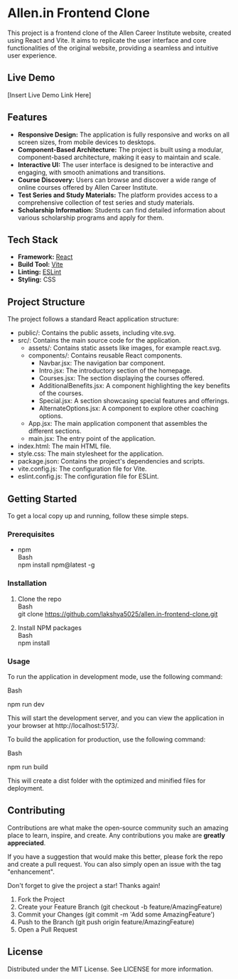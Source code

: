 # **Allen.in Frontend Clone**

This project is a frontend clone of the Allen Career Institute website, created using React and Vite. It aims to replicate the user interface and core functionalities of the original website, providing a seamless and intuitive user experience.

## **Live Demo**

\[Insert Live Demo Link Here\]

## **Features**

- **Responsive Design:** The application is fully responsive and works on all screen sizes, from mobile devices to desktops.
- **Component-Based Architecture:** The project is built using a modular, component-based architecture, making it easy to maintain and scale.
- **Interactive UI:** The user interface is designed to be interactive and engaging, with smooth animations and transitions.
- **Course Discovery:** Users can browse and discover a wide range of online courses offered by Allen Career Institute.
- **Test Series and Study Materials:** The platform provides access to a comprehensive collection of test series and study materials.
- **Scholarship Information:** Students can find detailed information about various scholarship programs and apply for them.

## **Tech Stack**

- **Framework:** [React](https://reactjs.org/)
- **Build Tool:** [Vite](https://vitejs.dev/)
- **Linting:** [ESLint](https://eslint.org/)
- **Styling:** CSS

## **Project Structure**

The project follows a standard React application structure:

- public/: Contains the public assets, including vite.svg.
- src/: Contains the main source code for the application.
  - assets/: Contains static assets like images, for example react.svg.
  - components/: Contains reusable React components.
    - Navbar.jsx: The navigation bar component.
    - Intro.jsx: The introductory section of the homepage.
    - Courses.jsx: The section displaying the courses offered.
    - AdditionalBenefits.jsx: A component highlighting the key benefits of the courses.
    - Special.jsx: A section showcasing special features and offerings.
    - AlternateOptions.jsx: A component to explore other coaching options.
  - App.jsx: The main application component that assembles the different sections.
  - main.jsx: The entry point of the application.
- index.html: The main HTML file.
- style.css: The main stylesheet for the application.
- package.json: Contains the project's dependencies and scripts.
- vite.config.js: The configuration file for Vite.
- eslint.config.js: The configuration file for ESLint.

## **Getting Started**

To get a local copy up and running, follow these simple steps.

### **Prerequisites**

- npm  
  Bash  
  npm install npm@latest \-g

### **Installation**

1. Clone the repo  
   Bash  
   git clone https://github.com/lakshya5025/allen.in-frontend-clone.git

2. Install NPM packages  
   Bash  
   npm install

### **Usage**

To run the application in development mode, use the following command:

Bash

npm run dev

This will start the development server, and you can view the application in your browser at http://localhost:5173/.

To build the application for production, use the following command:

Bash

npm run build

This will create a dist folder with the optimized and minified files for deployment.

## **Contributing**

Contributions are what make the open-source community such an amazing place to learn, inspire, and create. Any contributions you make are **greatly appreciated**.

If you have a suggestion that would make this better, please fork the repo and create a pull request. You can also simply open an issue with the tag "enhancement".

Don't forget to give the project a star\! Thanks again\!

1. Fork the Project
2. Create your Feature Branch (git checkout \-b feature/AmazingFeature)
3. Commit your Changes (git commit \-m 'Add some AmazingFeature')
4. Push to the Branch (git push origin feature/AmazingFeature)
5. Open a Pull Request

## **License**

Distributed under the MIT License. See LICENSE for more information.
